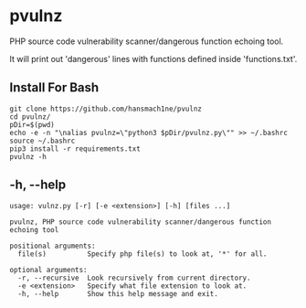 # pvulnz
PHP source code vulnerability scanner/dangerous function echoing tool.

It will print out 'dangerous' lines with functions defined inside 'functions.txt'.

## Install For Bash
`git clone https://github.com/hansmach1ne/pvulnz`  
`cd pvulnz/`  
`pDir=$(pwd)`  
`echo -e -n "\nalias pvulnz=\"python3 $pDir/pvulnz.py\"" >> ~/.bashrc`  
`source ~/.bashrc`  
`pip3 install -r requirements.txt`  
`pvulnz -h`  

## -h, --help
```
usage: vulnz.py [-r] [-e <extension>] [-h] [files ...]

pvulnz, PHP source code vulnerability scanner/dangerous function echoing tool

positional arguments:
  file(s)          Specify php file(s) to look at, '*' for all.

optional arguments:
  -r, --recursive  Look recursively from current directory.
  -e <extension>   Specify what file extension to look at.
  -h, --help       Show this help message and exit.
```
